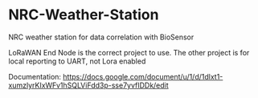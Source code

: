# NRC-Weather-Station
NRC weather station for data correlation with BioSensor

LoRaWAN End Node is the correct project to use.
The other project is for local reporting to UART, not Lora enabled

Documentation: https://docs.google.com/document/u/1/d/1dlxt1-xumzlyrKIxWFv1hSQLViFdd3p-sse7yvfIDDk/edit
